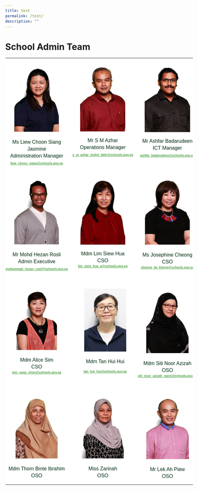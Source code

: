 ```yaml
---
title: test
permalink: /test/
description: ""
---
```

# **School Admin Team**

<table style="margin: auto; outline: 0px; padding: 0px; border-collapse: collapse; clear: both; border-top: 0px !important; border-right: 1px solid transparent; border-bottom: 1px solid transparent; border-left: 1px solid transparent; border-image: initial; table-layout: fixed; color: rgb(0, 45, 19); font-family: &quot;Libre Franklin&quot;, sans-serif; font-size: 16px; font-style: normal; font-variant-ligatures: normal; font-variant-caps: normal; font-weight: 400; letter-spacing: normal; orphans: 2; text-align: left; text-transform: none; white-space: normal; widows: 2; word-spacing: 0px; -webkit-text-stroke-width: 0px; background-color: rgb(255, 255, 255); text-decoration-thickness: initial; text-decoration-style: initial; text-decoration-color: initial; width: 600px;" class="ives_tab_kosong ive_eobj_center">
  <tbody style="margin: 0px; outline: 0px; padding: 0px;">
    <tr style="margin: 0px; outline: 0px; padding: 0px;">
      <td style="margin: 0px; outline: 0px; padding: 0px 15px 15px 0px; vertical-align: top; width: 200px;">
        <div style="margin: 0px; outline: 0px; padding: 0px; line-height: 21.92px; color: rgb(0, 45, 19); font-family: &quot;Libre Franklin&quot;, sans-serif; font-size: 16px; text-align: center;">
          <br style="margin: 0px; outline: 0px; padding: 0px;">
        </div>
        <div style="margin: 0px; outline: 0px; padding: 0px; line-height: 21.92px; color: rgb(0, 45, 19); font-family: &quot;Libre Franklin&quot;, sans-serif; font-size: 16px; text-align: center;"><img style="margin: auto; outline: 0px; padding: 0px; border: none; max-width: 100%; clear: both; display: block; width: 142px; height: 212px;" class="ive_eobj_center" alt="Liew Choon Siang Jasmine Ms.jpg" src="/images/Liew%20Choon%20Siang%20Jasmine%20Ms.jpg"></div>
        <div style="margin: 0px; outline: 0px; padding: 0px; line-height: 21.92px; color: rgb(0, 45, 19); font-family: &quot;Libre Franklin&quot;, sans-serif; font-size: 16px; text-align: center;">
          <span style="margin: 0px; outline: 0px; padding: 0px; background-color: initial; font-size: 1rem;"><br style="margin: 0px; outline: 0px; padding: 0px;"></span>
        </div>
        <div style="margin: 0px; outline: 0px; padding: 0px; line-height: 21.92px; color: rgb(0, 45, 19); font-family: &quot;Libre Franklin&quot;, sans-serif; font-size: 16px; text-align: center;">
          <span style="margin: 0px; outline: 0px; padding: 0px; background-color: initial; font-size: 1rem;">Ms Liew Choon Siang Jasmine<br style="margin: 0px; outline: 0px; padding: 0px;">
          Administration Manager</span>
        </div>
        <div style="margin: 0px; outline: 0px; padding: 0px; line-height: 21.92px; color: rgb(0, 45, 19); font-family: &quot;Libre Franklin&quot;, sans-serif; font-size: 1rem; text-align: center;">
          <a style="margin: 0px; outline: 0px; padding: 0px; color: rgb(78, 162, 69); font-weight: 600; text-decoration: underline; background-color: initial; font-size: x-small;" target="" href="mailto:liew_choon_siang@schools.gov.sg">liew_choon_siang@schools.gov.sg</a>
        </div>
      </td>
      <td style="margin: 0px; outline: 0px; padding: 0px 15px 15px 0px; vertical-align: top; width: 200px;">
        <br style="margin: 0px; outline: 0px; padding: 0px;">
        <img style="margin: auto; outline: 0px; padding: 0px; border: none; max-width: 100%; clear: both; display: block; width: 144px; height: 215px;" class="ive_eobj_center" alt="S M Azhar B Mohamed Tahir Mr.jpg" src="/images/S%20M%20Azhar%20B%20Mohamed%20Tahir%20Mr.jpg"><br style="margin: 0px; outline: 0px; padding: 0px;">
        <div style="margin: 0px; outline: 0px; padding: 0px; line-height: 21.92px; color: rgb(0, 45, 19); font-family: &quot;Libre Franklin&quot;, sans-serif; font-size: 16px; text-align: center;">
          <span style="margin: 0px; outline: 0px; padding: 0px; background-color: initial; font-size: 1rem;">Mr S M Azhar<br style="margin: 0px; outline: 0px; padding: 0px;">
          Operations Manager</span>
        </div>
        <div style="margin: 0px; outline: 0px; padding: 0px; line-height: 21.92px; color: rgb(0, 45, 19); font-family: &quot;Libre Franklin&quot;, sans-serif; font-size: 1rem; text-align: center;">
          <a style="margin: 0px; outline: 0px; padding: 0px; color: rgb(78, 162, 69); font-weight: 600; text-decoration: underline; font-size: x-small; background-color: initial;" target="" href="mailto:s_m_azhar_mohd_tahir@schools.gov.sg">s_m_azhar_mohd_tahir@schools.gov.sg</a>
        </div><br style="margin: 0px; outline: 0px; padding: 0px;">
      </td>
      <td style="margin: 0px; outline: 0px; padding: 0px 15px 15px 0px; vertical-align: top; width: 200px;">
        <br style="margin: 0px; outline: 0px; padding: 0px;">
        <img style="margin: auto; outline: 0px; padding: 0px; border: none; max-width: 100%; clear: both; display: block; width: 145px; height: 217px;" class="ive_eobj_center" alt="Ashfar Badarudeen Mr copy.jpg" src="/images/Ashfar%20Badarudeen%20Mr%20copy.jpg"><br style="margin: 0px; outline: 0px; padding: 0px;">
        <div style="margin: 0px; outline: 0px; padding: 0px; line-height: 21.92px; color: rgb(0, 45, 19); font-family: &quot;Libre Franklin&quot;, sans-serif; font-size: 16px; text-align: center;">
          <span style="margin: 0px; outline: 0px; padding: 0px; background-color: initial; font-size: 1rem;">Mr Ashfar Badarudeen<br style="margin: 0px; outline: 0px; padding: 0px;">
          ICT Manager</span>
        </div>
        <div style="margin: 0px; outline: 0px; padding: 0px; line-height: 21.92px; color: rgb(0, 45, 19); font-family: &quot;Libre Franklin&quot;, sans-serif; font-size: 1rem; text-align: center;">
          <a style="margin: 0px; outline: 0px; padding: 0px; color: rgb(78, 162, 69); font-weight: 600; text-decoration: underline; font-size: x-small; background-color: initial;" target="" href="mailto:ashfar_badarudeen@schools.gov.sg">ashfar_badarudeen@schools.gov.sg</a>
        </div><br style="margin: 0px; outline: 0px; padding: 0px;"> 
      </td>
    </tr>
    <tr style="margin: 0px; outline: 0px; padding: 0px;">
      <td style="margin: 0px; outline: 0px; padding: 0px 15px 15px 0px; vertical-align: top;">
        <br style="margin: 0px; outline: 0px; padding: 0px;">
        <img style="margin: auto; outline: 0px; padding: 0px; border: none; max-width: 100%; clear: both; display: block; width: 142px; height: 213px;" class="ive_eobj_center" alt="Muhammad Hezan Bin Rosli Mr.jpg" src="/images/Muhammad%20Hezan%20Bin%20Rosli%20Mr.jpg">
        <div style="margin: 0px; outline: 0px; padding: 0px; line-height: 21.92px; color: rgb(0, 45, 19); font-family: &quot;Libre Franklin&quot;, sans-serif; font-size: 16px; text-align: center;">
          <span style="margin: 0px; outline: 0px; padding: 0px; background-color: initial; font-size: 1rem;"><br style="margin: 0px; outline: 0px; padding: 0px;"></span>
        </div>
        <div style="margin: 0px; outline: 0px; padding: 0px; line-height: 21.92px; color: rgb(0, 45, 19); font-family: &quot;Libre Franklin&quot;, sans-serif; font-size: 16px; text-align: center;">
          <span style="margin: 0px; outline: 0px; padding: 0px; background-color: initial; font-size: 1rem;">Mr Mohd Hezan Rosli<br style="margin: 0px; outline: 0px; padding: 0px;"> 
          Admin Executive</span>
        </div>
        <div style="margin: 0px; outline: 0px; padding: 0px; line-height: 21.92px; color: rgb(0, 45, 19); font-family: &quot;Libre Franklin&quot;, sans-serif; font-size: 1rem; text-align: center;">
          <a style="margin: 0px; outline: 0px; padding: 0px; color: rgb(78, 162, 69); font-weight: 600; text-decoration: underline; font-size: x-small; background-color: initial;" target="" href="mailto:lim_siew_hua_a@moe.edu.sg">muhammad_hezan_rosli@schools.gov.sg</a>
        </div><br style="margin: 0px; outline: 0px; padding: 0px;">
      </td>
      <td style="margin: 0px; outline: 0px; padding: 0px 15px 15px 0px; vertical-align: top;">
        <br style="margin: 0px; outline: 0px; padding: 0px;">
        <img style="margin: auto; outline: 0px; padding: 0px; border: none; max-width: 100%; clear: both; display: block; width: 143px; height: 214px;" class="ive_eobj_center" alt="Lim Siew Hua Mrs Koh.jpg" src="/images/Lim%20Siew%20Hua%20Mrs%20Koh.jpg"><br style="margin: 0px; outline: 0px; padding: 0px;">
        <div style="margin: 0px; outline: 0px; padding: 0px; line-height: 21.92px; color: rgb(0, 45, 19); font-family: &quot;Libre Franklin&quot;, sans-serif; font-size: 16px; text-align: center;">
          <span style="margin: 0px; outline: 0px; padding: 0px; background-color: initial; font-size: 1rem;">Mdm Lim Siew Hua<br style="margin: 0px; outline: 0px; padding: 0px;">
          CSO</span>
        </div>
        <div style="margin: 0px; outline: 0px; padding: 0px; line-height: 13.7px; color: rgb(0, 45, 19); font-family: &quot;Libre Franklin&quot;, sans-serif; font-size: x-small; text-align: center;">
          <a style="margin: 0px; outline: 0px; padding: 0px; color: rgb(78, 162, 69); font-weight: 600; text-decoration: underline;" target="" href="mailto:lim_siew_hua_a@schools.gov.sg"></a><a style="margin: 0px; outline: 0px; padding: 0px; color: rgb(78, 162, 69); font-weight: 600; text-decoration: underline; background-color: initial;" target="" href="mailto:lim_siew_hua_a@schools.gov.sg">lim_siew_hua_a@schools.gov.sg</a>
        </div>
      </td>
      <td style="margin: 0px; outline: 0px; padding: 0px 15px 15px 0px; vertical-align: top;">
        <br style="margin: 0px; outline: 0px; padding: 0px;">
        <img style="margin: auto; outline: 0px; padding: 0px; border: none; max-width: 100%; clear: both; display: block; width: 143px; height: 214px;" class="ive_eobj_center" alt="Josephine Cheong Lai Kheng Ms.jpg" src="/images/Josephine%20Cheong%20Lai%20Kheng%20Ms.jpg">
        <div style="margin: 0px; outline: 0px; padding: 0px; line-height: 21.92px; color: rgb(0, 45, 19); font-family: &quot;Libre Franklin&quot;, sans-serif; font-size: 16px; text-align: center;">
          <span style="margin: 0px; outline: 0px; padding: 0px; background-color: initial; font-size: 1rem;"><br style="margin: 0px; outline: 0px; padding: 0px;"></span>
        </div>
        <div style="margin: 0px; outline: 0px; padding: 0px; line-height: 21.92px; color: rgb(0, 45, 19); font-family: &quot;Libre Franklin&quot;, sans-serif; font-size: 16px; text-align: center;">
          <span style="margin: 0px; outline: 0px; padding: 0px; background-color: initial; font-size: 1rem;">Ms Josephine Cheong<br style="margin: 0px; outline: 0px; padding: 0px;">
          CSO</span>
        </div>
        <div style="margin: 0px; outline: 0px; padding: 0px; line-height: 13.7px; color: rgb(0, 45, 19); font-family: &quot;Libre Franklin&quot;, sans-serif; font-size: x-small; text-align: center;">
          <a style="margin: 0px; outline: 0px; padding: 0px; color: rgb(78, 162, 69); font-weight: 600; text-decoration: underline;" target="" href="mailto:cheong_lai_kheng@schools.gov.sg"></a><a style="margin: 0px; outline: 0px; padding: 0px; color: rgb(78, 162, 69); font-weight: 600; text-decoration: underline; background-color: initial;" target="" href="mailto:cheong_lai_kheng@schools.gov.sg">cheong_lai_kheng@schools.gov.sg</a>
        </div>
      </td>
    </tr>
    <tr style="margin: 0px; outline: 0px; padding: 0px;">
      <td style="margin: 0px; outline: 0px; padding: 0px 15px 15px 0px; vertical-align: top;">
        <br style="margin: 0px; outline: 0px; padding: 0px;">
        <div style="margin: 0px; outline: 0px; padding: 0px; line-height: 21.92px; color: rgb(0, 45, 19); font-family: &quot;Libre Franklin&quot;, sans-serif; font-size: 16px; text-align: center;"><img style="margin: auto; outline: 0px; padding: 0px; border: none; max-width: 100%; clear: both; display: block; width: 130px; height: 195px;" class="ive_eobj_center" alt="Alice Sim Yang Choo Mdm.jpg" src="/images/Alice%20Sim%20Yang%20Choo%20Mdm.jpg"></div>
        <div style="margin: 0px; outline: 0px; padding: 0px; line-height: 21.92px; color: rgb(0, 45, 19); font-family: &quot;Libre Franklin&quot;, sans-serif; font-size: 16px; text-align: center;">
          <span style="margin: 0px; outline: 0px; padding: 0px; background-color: initial; font-size: 1rem;"><br style="margin: 0px; outline: 0px; padding: 0px;"></span>
        </div>
        <div style="margin: 0px; outline: 0px; padding: 0px; line-height: 21.92px; color: rgb(0, 45, 19); font-family: &quot;Libre Franklin&quot;, sans-serif; font-size: 16px; text-align: center;">
          <span style="margin: 0px; outline: 0px; padding: 0px; background-color: initial; font-size: 1rem;">Mdm Alice Sim<br style="margin: 0px; outline: 0px; padding: 0px;">
          CSO</span>
        </div>
        <div style="margin: 0px; outline: 0px; padding: 0px; line-height: 13.7px; color: rgb(0, 45, 19); font-family: &quot;Libre Franklin&quot;, sans-serif; font-size: x-small; text-align: center;">
          <a style="margin: 0px; outline: 0px; padding: 0px; color: rgb(78, 162, 69); font-weight: 600; text-decoration: underline; background-color: initial;" target="" href="mailto:sim_yang_choo@schools.gov.sg">sim_yang_choo@schools.gov.sg</a>
        </div>
      </td>
      <td style="margin: 0px; outline: 0px; padding: 0px 0px 0px 0px; vertical-align: top;">
        <br style="margin: 0px; outline: 0px; padding: 0px;">
        <div style="margin: 0px; outline: 0px; padding: 0px; line-height: 0px; color: rgb(0, 0, 0); font-family: &quot;Libre Franklin&quot;, sans-serif; font-size: 16px; text-align: center;">
          <span style="margin: 0px; outline: 0px; padding: 0px; background-color: initial; font-size: 1rem;"><br style="margin: 0px; outline: 0px; padding: 0px;"></span>
        </div>
        <div style="margin: 0px; outline: 0px; padding: 0px; line-height: 0px; color: rgb(0, 45, 19); font-family: &quot;Libre Franklin&quot;, sans-serif; font-size: 16px; text-align: center;">
          <br style="margin: 0px; outline: 0px; padding: 0px;">  
            <div style="margin: 0px; outline: 0px; padding: 0px; line-height: 0px; color: rgb(0, 45, 19); font-family: &quot;Libre Franklin&quot;, sans-serif; font-size: 16px;"> <img style="margin: auto; outline: 0px; padding: 0px; border: none; max-width: 100%; clear: both; display: block; width: 134px; height: 200px;" class="ive_eobj_center" alt="Hui Hui" src="/images/Staff%20Photo%202023/Hui%20Hui.jpg"> 
              <span style="margin: 0px; outline: 0px; padding: 0px; background-color: initial; font-size: 1rem;"><br style="margin: 0px; outline: 0px; padding: 0px;"></span> 
        </div>
        <div style="margin: 0px; outline: 0px; padding: 0px; line-height: 0px; color: rgb(0, 45, 19); font-family: &quot;Libre Franklin&quot;, sans-serif; font-size: 16px; text-align: center;">
          <br style="margin: 0px; outline: 0px; padding: 0px;">
        </div>
        <div style="margin: 0px; outline: 0px; padding: 0px; line-height: 21.92px; color: rgb(0, 45, 19); font-family: &quot;Libre Franklin&quot;, sans-serif; font-size: 16px; text-align: center;">
          <div style="margin: 0px; outline: 0px; padding: 0px; line-height: 21.92px; color: rgb(0, 45, 19); font-family: &quot;Libre Franklin&quot;, sans-serif; font-size: 16px;">
            <br style="margin: 0px; outline: 0px; padding: 0px;"> Mdm Tan Hui Hui 
          </div>
          <div style="margin: 0px; outline: 0px; padding: 0px; line-height: 13.7px; color: rgb(0, 45, 19); font-family: &quot;Libre Franklin&quot;, sans-serif; font-size: x-small;">
            <br style="margin: 0px; outline: 0px; padding: 0px;"> 
          </div>
        </div>
<div style="margin: 0px; outline: 0px; padding: 0px; line-height: 13.7px; color: rgb(0, 45, 19); font-family: &quot;Libre Franklin&quot;, sans-serif; font-size: x-small; text-align: center;">
          <a style="margin: 0px; outline: 0px; padding: 0px; color: rgb(78, 162, 69); font-weight: 600; text-decoration: underline; background-color: initial;" target="" href="mailto:tan_hui_hui@schools.gov.sg.">tan_hui_hui@schools.gov.sg</a>
        </div>
      </td>
      <td style="margin: 0px; outline: 0px; padding: 0px 15px 15px 0px; vertical-align: top;">
        <div style="margin: 0px; outline: 0px; padding: 0px; line-height: 21.92px; color: rgb(0, 45, 19); font-family: &quot;Libre Franklin&quot;, sans-serif; font-size: 16px; text-align: center;">
          <br style="margin: 0px; outline: 0px; padding: 0px;">
        </div>
        <div style="margin: 0px; outline: 0px; padding: 0px; line-height: 21.92px; color: rgb(0, 45, 19); font-family: &quot;Libre Franklin&quot;, sans-serif; font-size: 16px; text-align: center;">
					<img style="margin: auto; outline: 0px; padding: 0px; border: none; max-width: 100%; clear: both; display: block; width: 135px; height: 202px;" class="ive_eobj_center" alt="Siti Noor Azizah Bte Rapie Mdm.jpg" src="/images/Siti%20Noor%20Azizah%20Bte%20Rapie%20Mdm.jpg"></div>
        <div style="margin: 0px; outline: 0px; padding: 0px; line-height: 21.92px; color: rgb(0, 45, 19); font-family: &quot;Libre Franklin&quot;, sans-serif; font-size: 16px; text-align: center;">
          <span style="margin: 0px; outline: 0px; padding: 0px; background-color: initial; font-size: 1rem;"><br style="margin: 0px; outline: 0px; padding: 0px;"></span>
        </div>
        <div style="margin: 0px; outline: 0px; padding: 0px; line-height: 21.92px; color: rgb(0, 45, 19); font-family: &quot;Libre Franklin&quot;, sans-serif; font-size: 16px; text-align: center;">
          <span style="margin: 0px; outline: 0px; padding: 0px; background-color: initial; font-size: 1rem;">Mdm Siti Noor Azizah</span><br style="margin: 0px; outline: 0px; padding: 0px;">
        </div>
        <div style="margin: 0px; outline: 0px; padding: 0px; line-height: 21.92px; color: rgb(0, 45, 19); font-family: &quot;Libre Franklin&quot;, sans-serif; font-size: 16px; text-align: center;">
          <span style="margin: 0px; outline: 0px; padding: 0px; background-color: initial; font-size: 1rem;">OSO</span>
        </div>
        <div style="margin: 0px; outline: 0px; padding: 0px; line-height: 13.7px; color: rgb(0, 45, 19); font-family: &quot;Libre Franklin&quot;, sans-serif; font-size: x-small; text-align: center;">
          <a style="margin: 0px; outline: 0px; padding: 0px; color: rgb(78, 162, 69); font-weight: 600; text-decoration: underline; background-color: initial;" target="" href="mailto:siti_noor_azizah_rapie@schools.gov.sg">siti_noor_azizah_rapie@schools.gov.sg</a>
        </div><br style="margin: 0px; outline: 0px; padding: 0px;">
      </td>
    </tr>
    <tr style="margin: 0px; outline: 0px; padding: 0px;">
      <td style="margin: 0px; outline: 0px; padding: 0px 15px 15px 0px; vertical-align: top;">
        <div style="margin: 0px; outline: 0px; padding: 0px; line-height: 21.92px; color: rgb(0, 45, 19); font-family: &quot;Libre Franklin&quot;, sans-serif; font-size: 16px; text-align: center;">
          <span style="margin: 0px; outline: 0px; padding: 0px; background-color: initial; font-size: 1rem;"><br style="margin: 0px; outline: 0px; padding: 0px;"></span>
        </div>
        <div style="margin: 0px; outline: 0px; padding: 0px; line-height: 21.92px; color: rgb(0, 45, 19); font-family: &quot;Libre Franklin&quot;, sans-serif; font-size: 16px; text-align: center;">
          <img style="margin: auto; outline: 0px; padding: 0px; border: none; max-width: 100%; clear: both; display: block; width: 134px; height: 200px;" class="ive_eobj_center" alt="Thom Binte Ibrahim Mdm.jpg" src="/images/Thom%20Binte%20Ibrahim%20Mdm.jpg"><span style="margin: 0px; outline: 0px; padding: 0px; background-color: initial; font-size: 1rem;"><br style="margin: 0px; outline: 0px; padding: 0px;"></span>
        </div>
        <div style="margin: 0px; outline: 0px; padding: 0px; line-height: 21.92px; color: rgb(0, 45, 19); font-family: &quot;Libre Franklin&quot;, sans-serif; font-size: 16px; text-align: center;">
          <span style="margin: 0px; outline: 0px; padding: 0px; background-color: initial; font-size: 1rem;">Mdm Thom Binte Ibrahim</span><br style="margin: 0px; outline: 0px; padding: 0px;">
        </div>
        <div style="margin: 0px; outline: 0px; padding: 0px; line-height: 21.92px; color: rgb(0, 45, 19); font-family: &quot;Libre Franklin&quot;, sans-serif; font-size: 16px; text-align: center;">
          <span style="margin: 0px; outline: 0px; padding: 0px; background-color: initial; font-size: 1rem;">OSO</span>
        </div>
      </td>
      <td style="margin: 0px; outline: 0px; padding: 0px 15px 15px 0px; vertical-align: top;">
        <div style="margin: 0px; outline: 0px; padding: 0px; line-height: 21.92px; color: rgb(0, 45, 19); font-family: &quot;Libre Franklin&quot;, sans-serif; font-size: 16px; text-align: justify;">
          <div style="margin: 0px; outline: 0px; padding: 0px; line-height: 21.92px; color: rgb(0, 45, 19); font-family: &quot;Libre Franklin&quot;, sans-serif; font-size: 1rem; text-align: center;">
            <span style="margin: 0px; outline: 0px; padding: 0px; background-color: initial; font-size: 1rem;"><br style="margin: 0px; outline: 0px; padding: 0px;"></span>
          </div>
          <div style="margin: 0px; outline: 0px; padding: 0px; line-height: 21.92px; color: rgb(0, 45, 19); font-family: &quot;Libre Franklin&quot;, sans-serif; font-size: 1rem; text-align: center;">
            <img style="margin: auto; outline: 0px; padding: 0px; border: none; max-width: 100%; clear: both; display: block; width: 134px; height: 200px;" class="ive_eobj_center" alt="Zarinah Binte Mohamed Ali Ms.jpg" src="/images/Zarinah%20Binte%20Mohamed%20Ali%20Ms.jpg">
            <div style="margin: 0px; outline: 0px; padding: 0px; line-height: 21.92px; color: rgb(0, 45, 19); font-family: &quot;Libre Franklin&quot;, sans-serif; font-size: 16px;">
              <span style="margin: 0px; outline: 0px; padding: 0px; background-color: initial; font-size: 1rem;"><br style="margin: 0px; outline: 0px; padding: 0px;"></span>
            </div>
            <div style="margin: 0px; outline: 0px; padding: 0px; line-height: 21.92px; color: rgb(0, 45, 19); font-family: &quot;Libre Franklin&quot;, sans-serif; font-size: 16px;">
              <span style="margin: 0px; outline: 0px; padding: 0px; background-color: initial; font-size: 1rem;">Miss Zarinah</span><br style="margin: 0px; outline: 0px; padding: 0px;">
            </div>
            <div style="margin: 0px; outline: 0px; padding: 0px; line-height: 21.92px; color: rgb(0, 45, 19); font-family: &quot;Libre Franklin&quot;, sans-serif; font-size: 16px;">
              <span style="margin: 0px; outline: 0px; padding: 0px; background-color: initial; font-size: 1rem;">OSO</span>
            </div>
          </div>
        </div>
      </td>
      <td style="margin: 0px; outline: 0px; padding: 0px 15px 15px 0px; vertical-align: top;">
        <div style="margin: 0px; outline: 0px; padding: 0px; line-height: 21.92px; color: rgb(0, 45, 19); font-family: &quot;Libre Franklin&quot;, sans-serif; font-size: 1rem; text-align: center;">
          <span style="margin: 0px; outline: 0px; padding: 0px; background-color: initial; font-size: 1rem;"><br style="margin: 0px; outline: 0px; padding: 0px;"></span>
        </div>
        <div style="margin: 0px; outline: 0px; padding: 0px; line-height: 21.92px; color: rgb(0, 45, 19); font-family: &quot;Libre Franklin&quot;, sans-serif; font-size: 1rem; text-align: center;">
          <img style="margin: auto; outline: 0px; padding: 0px; border: none; max-width: 100%; clear: both; display: block; width: 136px; height: 202px;" class="ive_eobj_center" alt="Lek Ah Piew Mr.jpg" src="/images/Lek%20Ah%20Piew%20Mr.jpg"><br style="margin: 0px; outline: 0px; padding: 0px;">
        </div>
        <div style="margin: 0px; outline: 0px; padding: 0px; line-height: 21.92px; color: rgb(0, 45, 19); font-family: &quot;Libre Franklin&quot;, sans-serif; font-size: 1rem; text-align: center;">
          Mr Lek Ah Piew<br style="margin: 0px; outline: 0px; padding: 0px;">
          OSO
        </div>
      </td>
    </tr>
  </tbody>
</table>